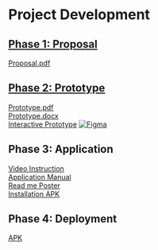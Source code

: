 # Project Development
## [Phase 1: Proposal](https://github.com/MintedKitten/ReadMe/tree/main/Documents/Phase%201)
[Proposal.pdf](https://github.com/MintedKitten/ReadMe/blob/main/Documents/Phase%201/Project%20Proposal.pdf)
## [Phase 2: Prototype](https://github.com/MintedKitten/ReadMe/tree/main/Documents/Phase%202)
[Prototype.pdf](https://github.com/MintedKitten/ReadMe/blob/main/Documents/Phase%202/Read%20me%20Prototype.pdf)\
[Prototype.docx](https://github.com/MintedKitten/ReadMe/blob/main/Documents/Phase%202/Read%20me%20Prototype.docx)\
[Interactive Prototype](https://www.figma.com/proto/2EUbTXgLlOTit0UvN75fhz/App-UI?node-id=0%3A1&scaling=scale-down&starting-point-node-id=135%3A1918)
 [![Figma](https://img.shields.io/badge/Figma-F24E1E?style=for-the-badge&logo=figma&logoColor=white)](https://www.figma.com/proto/2EUbTXgLlOTit0UvN75fhz/App-UI?node-id=0%3A1&scaling=scale-down&starting-point-node-id=135%3A1918)
## Phase 3: Application
[Video Instruction](https://drive.google.com/file/d/10-J0F9sJxynJnzrcl1JRM63p_SBU-Mrb/view?usp=sharing)\
[Application Manual](https://docs.google.com/document/d/1W6uGV5vzK73EImxxF0BLMxGSHTkqKQXcRCvJlgbR7ns)\
[Read me Poster](https://drive.google.com/file/d/1CqAKuEH7wqalLycPHVvyyqMUjrB2MvAD/view?usp=sharing)\
[Installation APK](https://drive.google.com/file/d/1DgHQPWfoP7daftCzEIsT5a6syhXQxzG7/view?usp=sharing)
## Phase 4: Deployment
[APK]()
